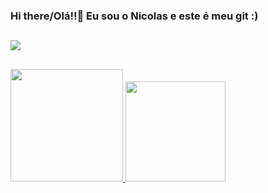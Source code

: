 ### Hi there/Olá!!👋 Eu sou o Nicolas e este é meu git :)

##

<div>
  <a href="https://www.linkedin.com/in/nicolas-pereira-da-silva/">
  <img src="https://img.shields.io/badge/LinkedIn-0077B5?style=for-the-badge&logo=linkedin&logoColor=white"target="_blank"></a>
</div>

##

<div>
  <a href="https://github.com/NiP1s">
  <img height="180" src="https://github-readme-stats.vercel.app/api?username=NiP1s&show_icons=true&theme=midnight-purple"/>
  <img height="160" src="https://github-readme-stats.vercel.app/api/top-langs/?username=NiP1s&show_icons=true&theme=midnight-purple"/>
</div>

